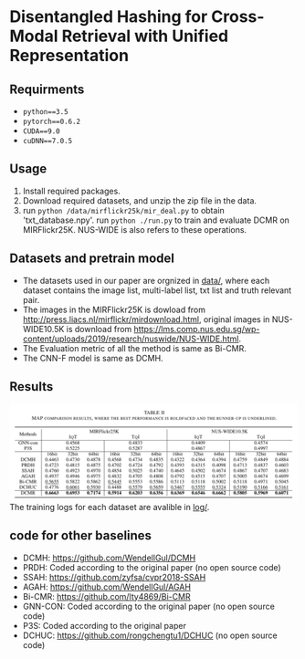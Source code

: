 # Disentangled Hashing for Cross-Modal Retrieval with Unified Representation

## Requirments
- `python==3.5`
- `pytorch==0.6.2`
- `CUDA==9.0`
- `cuDNN==7.0.5`

## Usage
1. Install required packages.
2. Download required datasets, and unzip the zip file in the data.
3. run <code>python /data/mirflickr25k/mir_deal.py</code> to obtain 'txt_database.npy'. run <code>python ./run.py</code> to train and evaluate DCMR on MIRFlickr25K. NUS-WIDE is also refers to these operations.

## Datasets and pretrain model
- The datasets used in our paper are orgnized in [data/](data/), where each dataset contains the image list, multi-label list, txt list and truth relevant pair.
- The images in the MIRFlickr25K is dowload from http://press.liacs.nl/mirflickr/mirdownload.html, original images in NUS-WIDE10.5K is download from https://lms.comp.nus.edu.sg/wp-content/uploads/2019/research/nuswide/NUS-WIDE.html.
- The Evaluation metric of all the method is same as Bi-CMR. 
- The CNN-F model is same as DCMH.

## Results
![img.png](img.png)
The training logs for each dataset are avalible in [log/](log/).

## code for other baselines
- DCMH: https://github.com/WendellGul/DCMH 
- PRDH: Coded according to the original paper (no open source code)
- SSAH: https://github.com/zyfsa/cvpr2018-SSAH
- AGAH: https://github.com/WendellGul/AGAH
- Bi-CMR: https://github.com/lty4869/Bi-CMR
- GNN-CON: Coded according to the original paper (no open source code)
- P3S: Coded according to the original paper
- DCHUC: https://github.com/rongchengtu1/DCHUC (no open source code)